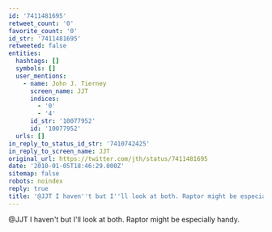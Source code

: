 ```yaml
---
id: '7411481695'
retweet_count: '0'
favorite_count: '0'
id_str: '7411481695'
retweeted: false
entities:
  hashtags: []
  symbols: []
  user_mentions:
    - name: John J. Tierney
      screen_name: JJT
      indices:
        - '0'
        - '4'
      id_str: '10077952'
      id: '10077952'
  urls: []
in_reply_to_status_id_str: '7410742425'
in_reply_to_screen_name: JJT
original_url: https://twitter.com/jth/status/7411481695
date: '2010-01-05T18:46:29.000Z'
sitemap: false
robots: noindex
reply: true
title: '@JJT I haven''t but I''ll look at both. Raptor might be especially handy.'
---
```


@JJT I haven't but I'll look at both. Raptor might be especially handy.